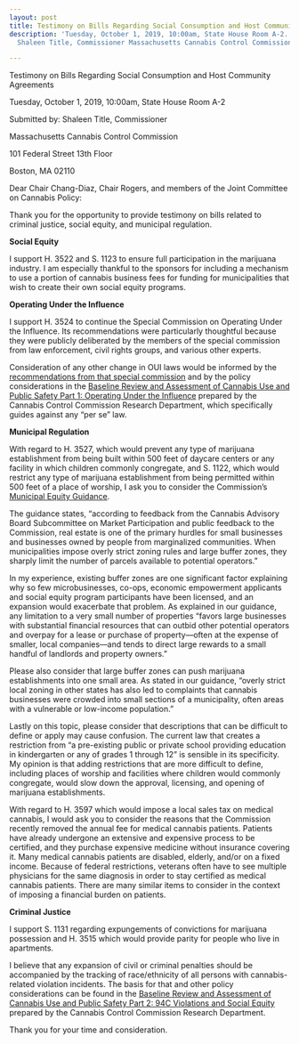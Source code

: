 ```yaml
---
layout: post
title: Testimony on Bills Regarding Social Consumption and Host Community Agreements
description: 'Tuesday, October 1, 2019, 10:00am, State House Room A-2. Submitted by:
  Shaleen Title, Commissioner Massachusetts Cannabis Control Commission '

---
```

Testimony on Bills Regarding Social Consumption and Host Community Agreements

Tuesday, October 1, 2019, 10:00am, State House Room A-2

Submitted by: Shaleen Title, Commissioner

Massachusetts Cannabis Control Commission

101 Federal Street 13th Floor

Boston, MA 02110

Dear Chair Chang-Diaz, Chair Rogers, and members of the Joint Committee on Cannabis Policy:

Thank you for the opportunity to provide testimony on bills related to criminal justice, social equity, and municipal regulation.

**Social Equity**

I support H. 3522 and S. 1123 to ensure full participation in the marijuana industry. I am especially thankful to the sponsors for including a mechanism to use a portion of cannabis business fees for funding for municipalities that wish to create their own social equity programs.

**Operating Under the Influence**

I support H. 3524 to continue the Special Commission on Operating Under the Influence. Its recommendations were particularly thoughtful because they were publicly deliberated by the members of the special commission from law enforcement, civil rights groups, and various other experts.

Consideration of any other change in OUI laws would be informed by the [recommendations from that special commission](https://mass-cannabis-control.com/wp-content/uploads/2019/01/SCOUI-Legislative-Report-01.01.18-Final.pdf) and by the policy considerations in the [Baseline Review and Assessment of Cannabis Use and Public Safety Part 1: Operating Under the Influence](https://mass-cannabis-control.com/wp-content/uploads/2019/01/FINAL-RR1-PS1-Cannabis-Impaired-Driving_2019-1-18.pdf) prepared by the Cannabis Control Commission Research Department, which specifically guides against any “per se” law.

**Municipal Regulation**

With regard to H. 3527, which would prevent any type of marijuana establishment from being built within 500 feet of daycare centers or any facility in which children commonly congregate, and S. 1122, which would restrict any type of marijuana establishment from being permitted within 500 feet of a place of worship, I ask you to consider the Commission’s [Municipal Equity Guidance](https://mass-cannabis-control.com/wp-content/uploads/2018/11/Municipal-Equity-Guidance-August-22-1.pdf).

The guidance states, “according to feedback from the Cannabis Advisory Board Subcommittee on Market Participation and public feedback to the Commission, real estate is one of the primary hurdles for small businesses and businesses owned by people from marginalized communities. When municipalities impose overly strict zoning rules and large buffer zones, they sharply limit the number of parcels available to potential operators.”

In my experience, existing buffer zones are one significant factor explaining why so few microbusinesses, co-ops, economic empowerment applicants and social equity program participants have been licensed, and an expansion would exacerbate that problem. As explained in our guidance, any limitation to a very small number of properties “favors large businesses with substantial financial resources that can outbid other potential operators and overpay for a lease or purchase of property—often at the expense of smaller, local companies—and tends to direct large rewards to a small handful of landlords and property owners.”

Please also consider that large buffer zones can push marijuana establishments into one small area. As stated in our guidance, “overly strict local zoning in other states has also led to complaints that cannabis businesses were crowded into small sections of a municipality, often areas with a vulnerable or low-income population.”

Lastly on this topic, please consider that descriptions that can be difficult to define or apply may cause confusion. The current law that creates a restriction from “a pre-existing public or private school providing education in kindergarten or any of grades 1 through 12” is sensible in its specificity. My opinion is that adding restrictions that are more difficult to define, including places of worship and facilities where children would commonly congregate, would slow down the approval, licensing, and opening of marijuana establishments.

With regard to H. 3597 which would impose a local sales tax on medical cannabis, I would ask you to consider the reasons that the Commission recently removed the annual fee for medical cannabis patients. Patients have already undergone an extensive and expensive process to be certified, and they purchase expensive medicine without insurance covering it. Many medical cannabis patients are disabled, elderly, and/or on a fixed income. Because of federal restrictions, veterans often have to see multiple physicians for the same diagnosis in order to stay certified as medical cannabis patients. There are many similar items to consider in the context of imposing a financial burden on patients.

**Criminal Justice**

I support S. 1131 regarding expungements of convictions for marijuana possession and H. 3515 which would provide parity for people who live in apartments.

I believe that any expansion of civil or criminal penalties should be accompanied by the tracking of race/ethnicity of all persons with cannabis-related violation incidents. The basis for that and other policy considerations can be found in the [Baseline Review and Assessment of Cannabis Use and Public Safety Part 2: 94C Violations and Social Equity](https://mass-cannabis-control.com/wp-content/uploads/2019/04/1.-RR2-94C-Violations-FINAL.pdf) prepared by the Cannabis Control Commission Research Department.

Thank you for your time and consideration.